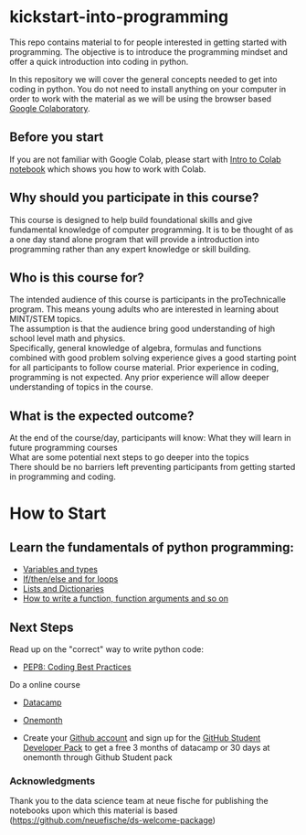 # kickstart-into-programming
This repo contains material to for people interested in getting started with programming. The objective is to introduce the programming mindset and offer a quick introduction into coding in python.

In this repository we will cover the general concepts needed to get into coding in python. You do not need to install anything on your computer in order to work with the material as we will be using the browser based [Google Colaboratory](https://colab.research.google.com/).

## Before you start
If you are not familiar with Google Colab, please start with [Intro to Colab notebook](Intro_to_Colab.ipynb) which shows you how to work with Colab.

## Why should you participate in this course?
This course is designed to help build foundational skills and give fundamental knowledge of computer programming. It is to be thought of as a one day stand alone program that will provide a introduction into programming rather than any expert knowledge or skill building.

## Who is this course for?
The intended audience of this course is participants in the proTechnicalle program. 
This means young adults who are interested in learning about MINT/STEM topics.  
The assumption is that the audience bring good understanding of high school level math and physics.  
Specifically, general knowledge of algebra, formulas and functions combined with good problem solving experience gives a good starting point for all participants to follow course material.
Prior experience in coding, programming is not expected. Any prior experience will allow deeper understanding of topics in the course.

## What is the expected outcome?
At the end of the course/day, participants will know:
What they will learn in future programming courses  
What are some potential next steps to go deeper into the topics  
There should be no barriers left preventing participants from getting started in programming and coding.

# How to Start
## Learn the fundamentals of python programming:
- [Variables and types](basics/1_Python_Variables_Types.ipynb)
- [If/then/else and for loops](basics/2_Python_If_Else_Loops.ipynb)
- [Lists and Dictionaries](basics/3_Python_Lists_Dictionaries.ipynb)
- [How to write a function, function arguments and so on](basics/4_Python_Functions.ipynb)

## Next Steps
Read up on the "correct" way to write python code:
- [PEP8: Coding Best Practices](Coding_best_practices.ipynb)

Do a online course
- [Datacamp](https://www.datacamp.com/courses/intro-to-python-for-data-science)
- [Onemonth](https://onemonth.com/github/students)  

- Create your [Github account](https://github.com/signup) and sign up for the [GitHub Student Developer Pack](https://education.github.com/pack) to get a free 3 months of datacamp or 30 days at onemonth through Github Student pack


### Acknowledgments
Thank you to the data science team at neue fische for publishing the notebooks upon which this material is based (https://github.com/neuefische/ds-welcome-package)